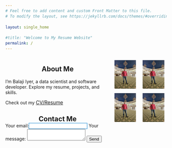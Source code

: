 ```yaml
---
# Feel free to add content and custom Front Matter to this file.
# To modify the layout, see https://jekyllrb.com/docs/themes/#overriding-theme-defaults

layout: single_home

#title: "Welcome to My Resume Website"
permalink: /
---
```

<div class="home-page">
<div class="about-me-container" style="display: flex; align-items: flex-start; gap: 1em; margin-top: 1em;">
  <!-- Left Column: About Me Text -->
  <div class="about-text" style="flex: 2; text-align: left;">
    <div class="project-title-wrapper" style="text-align: center;">
      <h2 class="color-title">About Me</h2>
    </div>
    <p>
      I’m Balaji Iyer, a data scientist and software developer. Explore my resume, projects, and skills.
    </p>
    <p>Check out my <a href="/assets/Resume/Balaji Resume.pdf" class="highlight-link" style="font-size: 1.1em;" target="_blank" rel="noopener noreferrer">CV/Resume</a></p>
    <div class="project-title-wrapper" style="text-align: center;">
      <h2 class="color-title" style="margin-bottom: 0em">Contact Me</h2>
    </div>    
    <!-- modify this form HTML and place wherever you want your form -->
    <form class="contact-form" action="https://formspree.io/f/mdkeejdv" method="POST">    
    <label>Your email:<input style="border: 1px solid #007acc" type="email" name="email"></label>
    <label>Your message: <textarea name="message"></textarea></label>
  <!-- your other form fields go here -->
    <button type="submit">Send</button> 
    </form>
    
 </div>
  
  <!-- Right Column: Image -->
  <div class="about-image-right" style="flex: 1; text-align: center;">
    <div class="images-grid" style="display: grid; grid-template-columns: repeat(2, 1fr); gap: 1em; margin-top: 1em;">        
        <img src="/assets/images/Balaji_1.jpg" alt="Image 1" style="width: 90%; height: auto;">        
        <img src="/assets/images/Balaji_1.jpg" alt="Image 2" style="width: 90%; height: auto;">
        <img src="/assets/images/Balaji_1.jpg" alt="Image 3" style="width: 90%; height: auto;"> 
        <img src="/assets/images/Balaji_1.jpg" alt="Image 4" style="width: 90%; height: auto;"> 
    </div>
  </div>

</div>



<!-- <div class="project-title-wrapper" style="text-align: center;">
<h2 class="color-title"> About Me </h2>
</div>

I’m Balaji Iyer, a data scientist and software developer. Explore my resume, projects, and skills.-->
